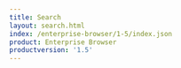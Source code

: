 ```yaml
---
title: Search
layout: search.html
index: /enterprise-browser/1-5/index.json
product: Enterprise Browser
productversion: '1.5'
---
```


